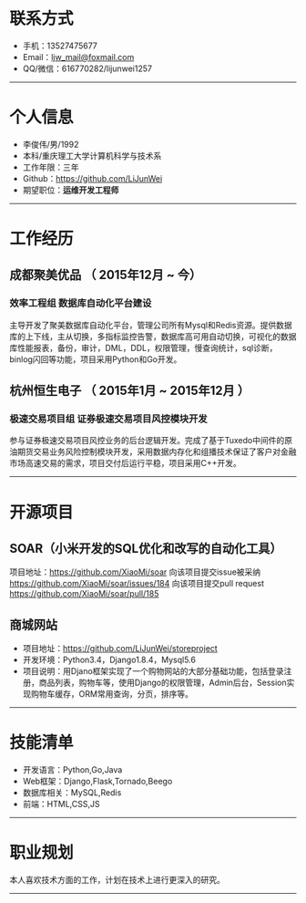 # 联系方式
                         
- 手机：13527475677
- Email：ljw_mail@foxmail.com
- QQ/微信：616770282/lijunwei1257

---

# 个人信息

 - 李俊伟/男/1992 
 - 本科/重庆理工大学计算机科学与技术系 
 - 工作年限：三年
 - Github：https://github.com/LiJunWei 
 - 期望职位：**运维开发工程师**

---

# 工作经历

## 成都聚美优品 （ 2015年12月 ~ 今）

### 效率工程组 数据库自动化平台建设
主导开发了聚美数据库自动化平台，管理公司所有Mysql和Redis资源。提供数据库的上下线，主从切换，多指标监控告警，数据库高可用自动切换，可视化的数据库性能报表，备份，审计，DML，DDL，权限管理，慢查询统计，sql诊断，binlog闪回等功能，项目采用Python和Go开发。

## 杭州恒生电子 （ 2015年1月 ~ 2015年12月 ）

### 极速交易项目组 证券极速交易项目风控模块开发
参与证券极速交易项目风控业务的后台逻辑开发。完成了基于Tuxedo中间件的原油期货交易业务风险控制模块开发，采用数据内存化和组播技术保证了客户对金融市场高速交易的需求，项目交付后运行平稳，项目采用C++开发。

---

# 开源项目

## SOAR（小米开发的SQL优化和改写的自动化工具）
项目地址：https://github.com/XiaoMi/soar
向该项目提交issue被采纳
https://github.com/XiaoMi/soar/issues/184
向该项目提交pull request
https://github.com/XiaoMi/soar/pull/185

## 商城网站

 - 项目地址：https://github.com/LiJunWei/storeproject
 - 开发环境：Python3.4，Django1.8.4，Mysql5.6
 - 项目说明：用Djano框架实现了一个购物网站的大部分基础功能，包括登录注册，商品列表，购物车等，使用Django的权限管理，Admin后台，Session实现购物车缓存，ORM常用查询，分页，排序等。

---

# 技能清单

- 开发语言：Python,Go,Java
- Web框架：Django,Flask,Tornado,Beego
- 数据库相关：MySQL,Redis
- 前端：HTML,CSS,JS

---

# 职业规划

本人喜欢技术方面的工作，计划在技术上进行更深入的研究。

---
